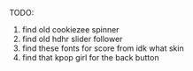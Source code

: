 TODO:
1) find old cookiezee spinner
2) find old hdhr slider follower
3) find these fonts for score from idk what skin
4) find that kpop girl for the back button